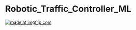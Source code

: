 # Robotic_Traffic_Controller_ML

<a href="https://imgflip.com/gif/2dq1yy"><img src="https://i.imgflip.com/2dq1yy.gif" title="made at imgflip.com"/></a>
